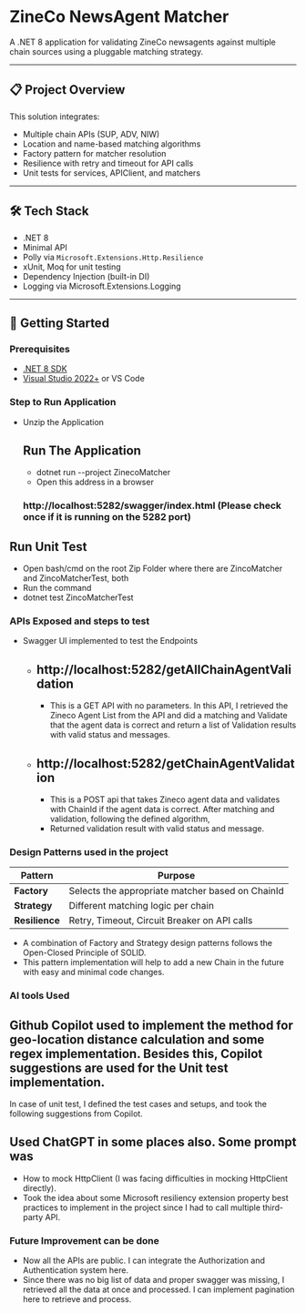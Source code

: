 # ZineCo NewsAgent Matcher

A .NET 8 application for validating ZineCo newsagents against multiple chain sources using a pluggable matching strategy.

---

## 📋 Project Overview

This solution integrates:
- Multiple chain APIs (SUP, ADV, NIW)
- Location and name-based matching algorithms
- Factory pattern for matcher resolution
- Resilience with retry and timeout for API calls
- Unit tests for services, APIClient, and matchers

---

## 🛠️ Tech Stack

- .NET 8
- Minimal API
- Polly via `Microsoft.Extensions.Http.Resilience`
- xUnit, Moq for unit testing
- Dependency Injection (built-in DI)
- Logging via Microsoft.Extensions.Logging

---

## 🚀 Getting Started

### Prerequisites
- [.NET 8 SDK](https://dotnet.microsoft.com/download)
- [Visual Studio 2022+](https://visualstudio.microsoft.com/) or VS Code

### Step to Run Application
- Unzip the Application
  ## Run The Application
  - dotnet run --project ZinecoMatcher
  - Open this address in a browser
  ### http://localhost:5282/swagger/index.html (Please check once if it is running on the 5282 port)
## Run Unit Test
- Open bash/cmd on the root Zip Folder where there are ZincoMatcher and ZincoMatcherTest, both
- Run the command
- dotnet test ZincoMatcherTest

### APIs Exposed and steps to test
- Swagger UI implemented to test the Endpoints
  - ## http://localhost:5282/getAllChainAgentValidation
      - This is a GET API with no parameters. In this API, I retrieved the Zineco Agent List from the API and did a matching and
         Validate that the agent data is correct and return a list of Validation results with valid status and messages.
   - ## http://localhost:5282/getChainAgentValidation
       - This is a POST api that takes Zineco agent data and validates with ChainId if the agent data is correct. After matching and validation, following the defined algorithm,
       - Returned validation result with valid status and message.

### Design Patterns used in the project

| Pattern        | Purpose                                          |
| -------------- | ------------------------------------------------ |
| **Factory**    | Selects the appropriate matcher based on ChainId |
| **Strategy**   | Different matching logic per chain               |
| **Resilience** | Retry, Timeout, Circuit Breaker on API calls     |

- A combination of Factory and Strategy design patterns follows the Open-Closed Principle of SOLID.
- This pattern implementation will help to add a new Chain in the future with easy and minimal code changes.

### AI tools Used
 ## Github Copilot used to implement the method for geo-location distance calculation and some regex implementation. Besides this, Copilot suggestions are used for the Unit test implementation.
 In case of unit test, I defined the test cases and setups, and took the following suggestions from Copilot.
 ## Used ChatGPT in some places also. Some prompt was
  - How to mock HttpClient (I was facing difficulties in mocking HttpClient directly).
  - Took the idea about some Microsoft resiliency extension property best practices to implement in the project since I had to call multiple third-party API.

### Future Improvement can be done
- Now all the APIs are public. I can integrate the Authorization and Authentication system here.
- Since there was no big list of data and proper swagger was missing, I retrieved all the data at once and processed. I can implement pagination here to retrieve and process.
